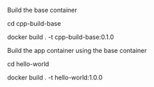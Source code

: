Build the base container

cd cpp-build-base

docker build . -t cpp-build-base:0.1.0

Build the app container using the base container

cd hello-world

docker build . -t hello-world:1.0.0



